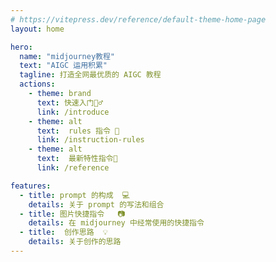 ```yaml
---
# https://vitepress.dev/reference/default-theme-home-page
layout: home

hero:
  name: "midjourney教程"
  text: "AIGC 运用积累"
  tagline: 打造全网最优质的 AIGC 教程
  actions:
    - theme: brand
      text: 快速入门🏃‍♂️
      link: /introduce
    - theme: alt
      text:  rules 指令 📜
      link: /instruction-rules
    - theme: alt
      text:  最新特性指令🌟
      link: /reference

features:
  - title: prompt 的构成  💻
    details: 关于 prompt 的写法和组合
  - title: 图片快捷指令   📷
    details: 在 midjourney 中经常使用的快捷指令
  - title:  创作思路  💡
    details: 关于创作的思路
---
```

